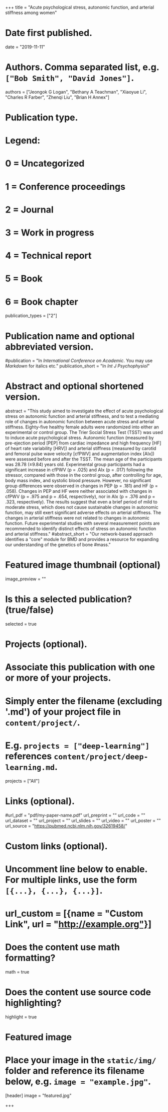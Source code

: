 +++
title = "Acute psychological stress, autonomic function, and arterial stiffness among women"

# Date first published.
date = "2019-11-11"

# Authors. Comma separated list, e.g. `["Bob Smith", "David Jones"]`.
authors = ["Jeongok G Logan", "Bethany A Teachman", "Xiaoyue Li", "Charles R Farber", "Zhenqi Liu", "Brian H Annex"]

# Publication type.
# Legend:
# 0 = Uncategorized
# 1 = Conference proceedings
# 2 = Journal
# 3 = Work in progress
# 4 = Technical report
# 5 = Book
# 6 = Book chapter
publication_types = ["2"]

# Publication name and optional abbreviated version.
#publication = "In *International Conference on Academic*. You may use *Markdown* for italics etc."
publication_short = "In *Int J Psychophysiol*"

# Abstract and optional shortened version.
abstract = "This study aimed to investigate the effect of acute psychological stress on autonomic function and arterial stiffness, and to test a mediating role of changes in autonomic function between acute stress and arterial stiffness. Eighty-five healthy female adults were randomized into either an experimental or control group. The Trier Social Stress Test (TSST) was used to induce acute psychological stress. Autonomic function (measured by pre-ejection period [PEP] from cardiac impedance and high frequency [HF] of heart rate variability [HRV]) and arterial stiffness (measured by carotid and femoral pulse wave velocity [cfPWV] and augmentation index [AIx]) were assessed before and after the TSST. The mean age of the participants was 28.78 (±9.84) years old. Experimental group participants had a significant increase in cfPWV (p = .025) and AIx (p = .017) following the stressor, compared with those in the control group, after controlling for age, body mass index, and systolic blood pressure. However, no significant group differences were observed in changes in PEP (p = .181) and HF (p = .058). Changes in PEP and HF were neither associated with changes in cfPWV (p = .975 and p = .654, respectively), nor in AIx (p = .376 and p = .323, respectively). The results suggest that even a brief period of mild to moderate stress, which does not cause sustainable changes in autonomic function, may still exert significant adverse effects on arterial stiffness. The changes in arterial stiffness were not related to changes in autonomic function. Future experimental studies with several measurement points are recommended to identify distinct effects of stress on autonomic function and arterial stiffness."
#abstract_short = "Our network-based approach identifies a "core" module for BMD and provides a resource for expanding our understanding of the genetics of bone #mass."

# Featured image thumbnail (optional)
image_preview = ""

# Is this a selected publication? (true/false)
selected = true

# Projects (optional).
#   Associate this publication with one or more of your projects.
#   Simply enter the filename (excluding '.md') of your project file in `content/project/`.
#   E.g. `projects = ["deep-learning"]` references `content/project/deep-learning.md`.
projects = ["All"]

# Links (optional).
#url_pdf = "pdf/my-paper-name.pdf"
url_preprint = ""
url_code = ""
url_dataset = ""
url_project = ""
url_slides = ""
url_video = ""
url_poster = ""
url_source = "https://pubmed.ncbi.nlm.nih.gov/32619458/"

# Custom links (optional).
#   Uncomment line below to enable. For multiple links, use the form `[{...}, {...}, {...}]`.
# url_custom = [{name = "Custom Link", url = "http://example.org"}]

# Does the content use math formatting?
math = true

# Does the content use source code highlighting?
highlight = true

# Featured image
# Place your image in the `static/img/` folder and reference its filename below, e.g. `image = "example.jpg"`.
[header]
image = "featured.jpg"


+++
